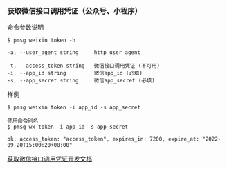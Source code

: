 ### 获取微信接口调用凭证（公众号、小程序）

命令参数说明

```text
$ pmsg weixin token -h

-a, --user_agent string     http user agent

-t, --access_token string   微信接口调用凭证 (不可用)
-i, --app_id string         微信app_id (必填)
-s, --app_secret string     微信app_secret (必填)
```

样例

```shell
$ pmsg weixin token -i app_id -s app_secret

使用命令别名
$ pmsg wx token -i app_id -s app_secret

ok; access_token: "access_token", expires_in: 7200, expire_at: "2022-09-20T15:00:20+08:00"
```

[获取微信接口调用凭证开发文档](https://developers.weixin.qq.com/doc/offiaccount/Basic_Information/Get_access_token.html)
